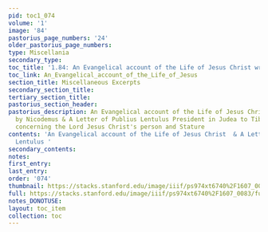 ```yaml
---
pid: toc1_074
volume: '1'
image: '84'
pastorius_page_numbers: '24'
older_pastorius_page_numbers: 
type: Miscellania
secondary_type: 
toc_title: '1.84: An Evangelical account of the Life of Jesus Christ written by Nicodemus'
toc_link: An_Evangelical_account_of_the_Life_of_Jesus
section_title: Miscellaneous Excerpts
secondary_section_title: 
tertiary_section_title: 
pastorius_section_header: 
pastorius_description: An Evangelical account of the Life of Jesus Christ written
  by Nicodemus & A Letter of Publius Lentulus President in Judea to Tiberius Caesar
  concerning the Lord Jesus Christ's person and Stature
contents: 'An Evangelical account of the Life of Jesus Christ  & A Letter of Publius
  Lentulus '
secondary_contents: 
notes: 
first_entry: 
last_entry: 
order: '074'
thumbnail: https://stacks.stanford.edu/image/iiif/ps974xt6740%2F1607_0083/full/100,/0/default.jpg
full: https://stacks.stanford.edu/image/iiif/ps974xt6740%2F1607_0083/full/full/0/default.jpg
notes_DONOTUSE: 
layout: toc_item
collection: toc
---
```

